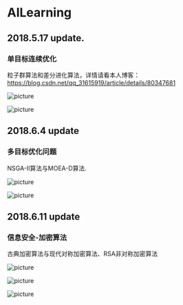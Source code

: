 # AILearning

## 2018.5.17 update.

### 单目标连续优化

粒子群算法和差分进化算法，详情请看本人博客：https://blog.csdn.net/qq_31615919/article/details/80347681

![picture](https://github.com/ZeusYang/AILearning/blob/master/gif/de.gif)

![picture](https://github.com/ZeusYang/AILearning/blob/master/gif/pso.gif)

## 2018.6.4 update

### 多目标优化问题

NSGA-II算法与MOEA-D算法.

![picture](https://github.com/ZeusYang/AILearning/blob/master/MOPAlgorithm/image/1.gif)

![picture](https://github.com/ZeusYang/AILearning/blob/master/MOPAlgorithm/image/2.gif)

## 2018.6.11 update

### 信息安全-加密算法

古典加密算法与现代对称加密算法、RSA非对称加密算法

![picture](https://github.com/ZeusYang/AILearning/blob/master/screenshoot/AES.png)

![picture](https://github.com/ZeusYang/AILearning/blob/master/screenshoot/Vigenere.png)

![picture](https://github.com/ZeusYang/AILearning/blob/master/gif/RSA.png)
